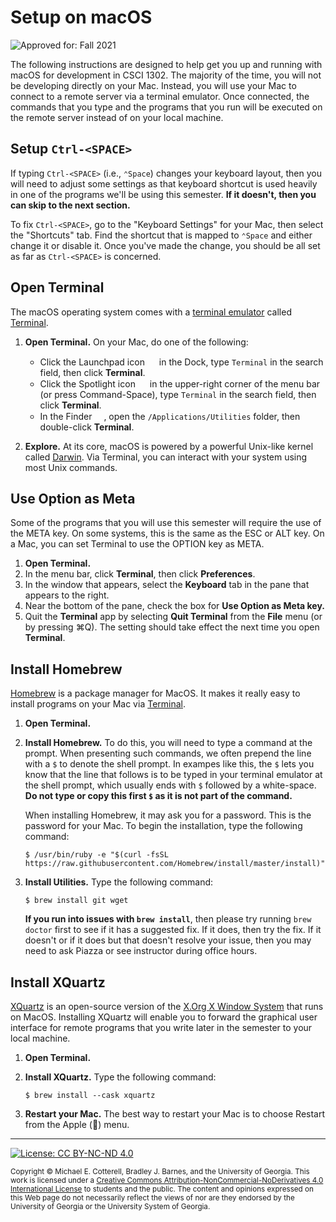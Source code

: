 # Setup on macOS

![Approved for: Fall 2021](https://img.shields.io/badge/Approved%20for-Fall%202021-blue)

The following instructions are designed to help get you up and running with macOS for development
in CSCI 1302. The majority of the time, you will not be developing directly on your Mac. Instead,
you will use your Mac to connect to a remote server via a terminal emulator. Once connected, the
commands that you type and the programs that you run will be executed on the remote server instead
of on your local machine.

## Setup `Ctrl-<SPACE>` 

If typing `Ctrl-<SPACE>` (i.e., `⌃Space`) changes your keyboard layout, then you will need to
adjust some settings as that keyboard shortcut is used heavily in one of the programs we'll
be using this semester. **If it doesn't, then you can skip to the next section.**

To fix `Ctrl-<SPACE>`, go to the "Keyboard Settings" for your Mac, then select the
"Shortcuts" tab. Find the shortcut that is mapped to `⌃Space` and either change it
or disable it. Once you've made the change, you should be all set as far as 
`Ctrl-<SPACE>` is concerned.

## Open Terminal

The macOS operating system comes with a [terminal emulator](https://en.wikipedia.org/wiki/Terminal_emulator)
called [Terminal](https://support.apple.com/guide/terminal/welcome/mac).

1. **Open Terminal.** On your Mac, do one of the following:
   * Click the Launchpad icon 
     <img src="https://help.apple.com/assets/5B9190B30946221279C5A608/5B9190B30946221279C5A60F/en_US/3cc1cbefea3e97e575172177e505b7a9.png" width="15" height="15">
     in the Dock, type `Terminal` in the search field, then click **Terminal**.
   * Click the Spotlight icon 
     <img src="https://help.apple.com/assets/605932B4A1B7A93F492858E8/605932C0A1B7A93F492858FF/en_US/bb4de0babc81c7fedb3e9663d00d7a3a.png" width="15" height="15">
     in the upper-right corner of the menu bar (or press Command-Space), type `Terminal` in the search field, 
     then click **Terminal**.
   * In the Finder 
     <img src="https://help.apple.com/assets/5B9190B30946221279C5A608/5B9190B30946221279C5A60F/en_US/937fa92677a2c49a18fa81070e5d8419.png" width="15" height="15">, 
     open the `/Applications/Utilities` folder, then double-click **Terminal**.
     
2. **Explore.** At its core, macOS is powered by a powerful Unix-like kernel called 
   [Darwin](https://en.wikipedia.org/wiki/Darwin_(operating_system)). 
   Via Terminal, you can interact with your system using most Unix commands.

## Use Option as Meta

Some of the programs that you will use this semester will require the use of the META key. 
On some systems, this is the same as the ESC or ALT key. On a Mac, you can set Terminal to 
use the OPTION key as META. 

1. **Open Terminal.**
2. In the menu bar, click **Terminal**, then click **Preferences**.
3. In the window that appears, select the **Keyboard** tab in the pane that appears to the right.
4. Near the bottom of the pane, check the box for **Use Option as Meta key.**
5. Quit the **Terminal** app by selecting **Quit Terminal** from the **File** menu (or by
   pressing ⌘Q). The setting should take effect the next time you open **Terminal**. 

## Install Homebrew

[Homebrew](https://brew.sh) is a package manager for MacOS. It makes it really easy to install programs
on your Mac via [Terminal](https://support.apple.com/guide/terminal/welcome/mac). 

1. **Open Terminal.**

2. **Install Homebrew.** 
   To do this, you will need to type a command at the prompt. When presenting such commands, we often
   prepend the line with a `$` to denote the shell prompt. In exampes like this, the `$` lets you 
   know that the line that follows is to be typed in your terminal emulator at the shell prompt, 
   which usually ends with `$` followed by a white-space. 
   **Do not type or copy this first `$` as it is not part of the command.**

   When installing Homebrew, it may ask you for a password. This is the password for your Mac.
   To begin the installation, type the following command:
   ```
   $ /usr/bin/ruby -e "$(curl -fsSL https://raw.githubusercontent.com/Homebrew/install/master/install)"
   ```

3. **Install Utilities.** Type the following command:
   ```
   $ brew install git wget
   ```
   
   **If you run into issues with `brew install`**, then please try running `brew doctor` first to see
   if it has a suggested fix. If it does, then try the fix. If it doesn't or if it does but that doesn't
   resolve your issue, then you may need to ask Piazza or see instructor during office hours. 
   
## Install XQuartz

[XQuartz](https://www.xquartz.org) is an open-source version of the 
[X.Org X Window System](http://www.x.org/) that runs on MacOS.
Installing XQuartz will enable you to forward the graphical user interface
for remote programs that you write later in the semester to your local machine.

1. **Open Terminal.**

2. **Install XQuartz.** Type the following command:
   ```
   $ brew install --cask xquartz
   ```
   
3. **Restart your Mac.** The best way to restart your Mac is to choose Restart from the Apple () menu.

<hr/>

[![License: CC BY-NC-ND 4.0](https://img.shields.io/badge/License-CC%20BY--NC--ND%204.0-lightgrey.svg)](http://creativecommons.org/licenses/by-nc-nd/4.0/)

<small>
Copyright &copy; Michael E. Cotterell, Bradley J. Barnes, and the University of Georgia.
This work is licensed under a <a rel="license" href="http://creativecommons.org/licenses/by-nc-nd/4.0/">Creative Commons Attribution-NonCommercial-NoDerivatives 4.0 International License</a> to students and the public.
The content and opinions expressed on this Web page do not necessarily reflect the views of nor are they endorsed by the University of Georgia or the University System of Georgia.
</small>
